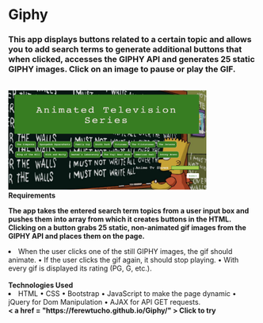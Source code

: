 # Giphy

<h3>This app displays buttons related to a certain topic and allows you to add search terms to generate additional buttons that when clicked, accesses the GIPHY API and generates 25 static GIPHY images. Click on an image to pause or play the GIF.</h3>

<br>
<img src = "assets/images/screenshot.png" width = "400px" height = "200px">

<br>
<strong>Requirements</strong>
<br>

<strong>The app takes the entered search term topics from a user input box and pushes them into array from which it creates buttons in the HTML. Clicking on a button grabs 25 static, non-animated gif images from the GIPHY API and places them on the page.</strong>
<br>

<li>	When the user clicks one of the still GIPHY images, the gif should animate. •	If the user clicks the gif again, it should stop playing. •	With every gif is displayed its rating (PG, G, etc.).</li>
<br>
<strong>Technologies Used</strong>
<br>

<li>	HTML •	CSS •	Bootstrap •	JavaScript to make the page dynamic •	jQuery for Dom Manipulation •	AJAX for API GET requests.</li> 
<strong> < a href = "https://ferewtucho.github.io/Giphy/" > Click </a> to try</strong>
